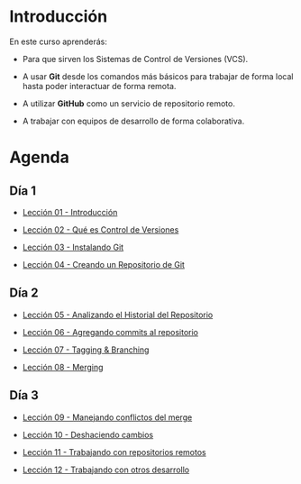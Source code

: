 # Introducción

En este curso aprenderás:

 - Para que sirven los Sistemas de Control de Versiones (VCS).

 - A usar **Git** desde los comandos más básicos para trabajar de forma local hasta poder interactuar de forma remota.

 - A utilizar **GitHub** como un servicio de repositorio remoto.

 - A trabajar con equipos de desarrollo de forma colaborativa.


# Agenda

## Día 1

 - [Lección 01 - Introducción](Lecci%C3%B3n%2001%20-%20Introducci%C3%B3n.md)

 - [Lección 02 - Qué es Control de Versiones](Lecci%C3%B3n%2002%20-%20Qu%C3%A9%20es%20Control%20de%20Versiones.md)

 - [Lección 03 - Instalando Git](Lecci%C3%B3n%2003%20-%20Instalando%20Git.md)

 - [Lección 04 - Creando un Repositorio de Git](Lecci%C3%B3n%2004%20-%20Creando%20un%20Repositorio%20de%20Git.md)

## Día 2

 - [Lección 05 - Analizando el Historial del Repositorio](Lecci%C3%B3n%2005%20-%20Analizando%20el%20Historial%20del%20Repositorio.md)

 - [Lección 06 - Agregando commits al repositorio](Lecci%C3%B3n%2006%20-%20Agregando%20commits%20al%20repositorio.md)

 - [Lección 07 - Tagging & Branching](Lecci%C3%B3n%2007%20-%20Tagging%2C%20Branching%20%26%20Merging.md#tagging-branching--merging)

 - [Lección 08 - Merging](Lecci%C3%B3n%2008%20-%20Merging.md)

## Día 3

 - [Lección 09 - Manejando conflictos del merge](Lecci%C3%B3n%2009%20-%20Manejando%20conflictos%20del%20merge.md)

 - [Lección 10 - Deshaciendo cambios](Lecci%C3%B3n%2010%20-%20Deshaciendo%20cambios.md)

 - [Lección 11 - Trabajando con repositorios remotos](Lecci%C3%B3n%2011%20-%20Trabajando%20con%20repositorios%20remotos.md)

 - [Lección 12 - Trabajando con otros desarrollo](Lecci%C3%B3n%2012%20-%20Trabajando%20con%20otros%20desarrollo.md#trabajando-con-otros-desarrollos)

<!--stackedit_data:
eyJoaXN0b3J5IjpbLTgwODE4MjY3OSwtMTc3OTUzNzIxLC0xNj
kxOTAyMTE4LDE0MTMwODc0MTEsMTk3ODI5MjMxOV19
-->